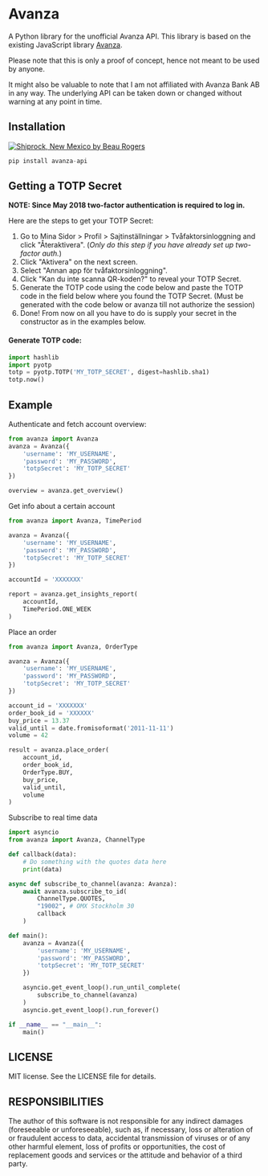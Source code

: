 # Avanza

A Python library for the unofficial Avanza API. This library is based on the existing JavaScript library [Avanza](https://github.com/fhqvst/avanza).

Please note that this is only a proof of concept, hence not meant to be used by anyone.

It might also be valuable to note that I am not affiliated with Avanza Bank AB in any way. The underlying API can be taken down or changed without warning at any point in time.

## Installation
[![](https://img.shields.io/pypi/v/avanza-api?style=flat-square&logo=pypi "Shiprock, New Mexico by Beau Rogers")](https://pypi.org/project/avanza-api/)
```python 
pip install avanza-api
```

## Getting a TOTP Secret

**NOTE: Since May 2018 two-factor authentication is required to log in.**

Here are the steps to get your TOTP Secret:

1. Go to Mina Sidor > Profil > Sajtinställningar > Tvåfaktorsinloggning and click "Återaktivera". (*Only do this step if you have already set up two-factor auth.*)
1. Click "Aktivera" on the next screen.
1. Select "Annan app för tvåfaktorsinloggning".
1. Click "Kan du inte scanna QR-koden?" to reveal your TOTP Secret.
1. Generate the TOTP code using the code below and paste the TOTP code in the field below where you found the TOTP Secret. (Must be generated with the code below or avanza till not authorize the session)
1. Done! From now on all you have to do is supply your secret in the constructor as in the examples below.
#### Generate TOTP code:
```Python
import hashlib
import pyotp
totp = pyotp.TOTP('MY_TOTP_SECRET', digest=hashlib.sha1)
totp.now()
```
## Example

Authenticate and fetch account overview:

```python
from avanza import Avanza
avanza = Avanza({
    'username': 'MY_USERNAME',
    'password': 'MY_PASSWORD',
    'totpSecret': 'MY_TOTP_SECRET'
})

overview = avanza.get_overview()
```

Get info about a certain account
```python
from avanza import Avanza, TimePeriod

avanza = Avanza({
    'username': 'MY_USERNAME',
    'password': 'MY_PASSWORD',
    'totpSecret': 'MY_TOTP_SECRET'
})

accountId = 'XXXXXXX'

report = avanza.get_insights_report(
    accountId,
    TimePeriod.ONE_WEEK
)
```

Place an order
```python
from avanza import Avanza, OrderType

avanza = Avanza({
    'username': 'MY_USERNAME',
    'password': 'MY_PASSWORD',
    'totpSecret': 'MY_TOTP_SECRET'
})

account_id = 'XXXXXXX'
order_book_id = 'XXXXXX'
buy_price = 13.37
valid_until = date.fromisoformat('2011-11-11')
volume = 42

result = avanza.place_order(
    account_id,
    order_book_id,
    OrderType.BUY,
    buy_price,
    valid_until,
    volume
)
```

Subscribe to real time data
```python
import asyncio
from avanza import Avanza, ChannelType

def callback(data):
    # Do something with the quotes data here
    print(data)

async def subscribe_to_channel(avanza: Avanza):
    await avanza.subscribe_to_id(
        ChannelType.QUOTES,
        "19002", # OMX Stockholm 30
        callback
    )

def main():
    avanza = Avanza({
        'username': 'MY_USERNAME',
        'password': 'MY_PASSWORD',
        'totpSecret': 'MY_TOTP_SECRET'
    })

    asyncio.get_event_loop().run_until_complete(
        subscribe_to_channel(avanza)
    )
    asyncio.get_event_loop().run_forever()

if __name__ == "__main__":
    main()
```

## LICENSE

MIT license. See the LICENSE file for details.

## RESPONSIBILITIES

The author of this software is not responsible for any indirect damages (foreseeable or unforeseeable), such as, if necessary, loss or alteration of or fraudulent access to data, accidental transmission of viruses or of any other harmful element, loss of profits or opportunities, the cost of replacement goods and services or the attitude and behavior of a third party.
